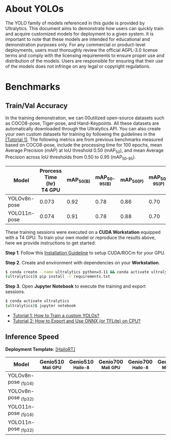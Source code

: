 # About YOLOs

The YOLO family of models referenced in this guide is provided by Ultralytics. This document aims to demonstrate how users can quickly train and acquire customized models for deployment to a given system. It is important to note that these models are intended for educational and demonstration purposes only. For any commercial or product-level deployments, users must thoroughly review the official AGPL-3.0 license terms and comply with the licensing requirements to ensure proper use and distribution of the models. Users are responsible for ensuring that their use of the models does not infringe on any legal or copyright regulations.

# Benchmarks
## Train/Val Accuracy

In the training demonstration, we can 00utilized open-source datasets such as COCO8-pose, Tiger-pose, and Hand-Keypoints. All these datasets are automatically downloaded through the Ultralytics API. You can also create your own custom datasets for training by following the guidelines in the [[Tutorial 1]](https://github.com/R300-AI/ITRI-AI-Hub/blob/main/Model-Zoo/Keypoint-Detection/YOLOs/Train_YOLOs_on_Workstation.ipynb). The following metrics are from previous benchmarks measured based on COCO8-pose, include the processing time for 100 epochs, mean Average Precision (mAP) at IoU threshold 0.50 (mAP<sub>50</sub>), and mean Average Precision across IoU thresholds from 0.50 to 0.95 (mAP<sub>50-95</sub>).

|  Model     | Prorcess Time (hr)<br>T4 GPU   |  mAP<sub>50(B)     |  mAP<sub>50-95(B)     |  mAP<sub>50(P)     |  mAP<sub>50-95(P)     |
|------------|--------------------------------|--------------------------|-----------------------------|--------------------------|-----------------------------|
| YOLOv8n-pose    | 0.073                          | 0.92          | 0.78             | 0.86          | 0.70              |
| YOLO11n-pose    | 0.074                          | 0.91          | 0.78             | 0.88          | 0.70              |

These training sessions were executed on a **CUDA Workstation** equipped with a T4 GPU. To train your own model or reproduce the results above, here we provide instructions to get started:

**Step 1**. Follow this [Installation Guideline](https://r300-ai.github.io/ITRI-AI-Hub/docs/pages/workstation.html) to setup CUDA/ROCm for your GPU.

**Step 2**. Create and environment with dependencies on your **Workstation**.

```bash
$ conda create --name ultralytics python=3.11 && conda activate ultralytics
(ultralytics)$ pip install -r requirements.txt
```

**Step 3**. Open **Jupyter Notebook** to execute the training and export sessions.

```bash
$ conda activate ultralytics
(ultralytics)$ jupyter notebook
```

* [Tutorial 1: How to Train a custom YOLOs?](https://github.com/R300-AI/ITRI-AI-Hub/blob/main/Model-Zoo/Keypoint-Detection/YOLOs/Train_YOLOs_on_Workstation.ipynb)
* [Tutorial 2: How to Export and Use ONNX (or TFLite) on CPU?](https://github.com/R300-AI/ITRI-AI-Hub/blob/main/Model-Zoo/Keypoint-Detection/YOLOs/Delegate_Models_to_ONNX_and_TFLite.ipynb)

## Inference Speed 

**Deployment Template**: [[HailoRT]](https://github.com/R300-AI/ITRI-AI-Hub/tree/main/Model-Zoo/Keypoint-Detection/YOLOs/HailoRT)

| Model               | Genio510<br><sub>Mali GPU | Genio510<br><sub>Hailo-8 | Genio700<br><sub>Mali GPU | Genio700<br><sub>Hailo-8 | Genio1200<br><sub>Mali GPU | Genio1200<br><sub>Hailo-8 |
|---------------------|-----------------------|-----------------------|-----------------------|-----------------------|------------------------|------------------------|
| YOLOv8n-pose<sub> (fp16) |                       |                       |                       |                       |                        |                     |
| YOLOv8n-pose<sub> (fp32) |                       |                       |                       |                       |                        |                     |
| YOLO11n-pose<sub> (fp16) |                       |                       |                       |                       |                        |                     |
| YOLO11n-pose<sub> (fp32) |                       |                       |                       |                       |                        |                     |
